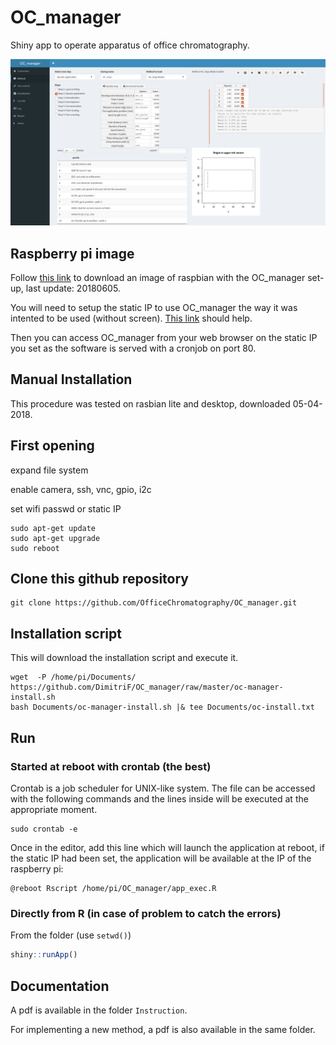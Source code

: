 OC_manager
===========

Shiny app to operate apparatus of office chromatography.

![OC_manager screenshot](OC_manager.png)

## Raspberry pi image

Follow [this link](https://jlubox.uni-giessen.de/dl/fiDjBMz6WyeJb9iZBq69QdxE/OC_manager_rpi_JLU-Box_Dimitri.zip) to download an image of raspbian with the OC_manager set-up, last update: 20180605.

You will need to setup the static IP to use OC_manager the way it was intented to be used (without screen). [This link](https://raspberrypi.stackexchange.com/questions/37920/how-do-i-set-up-networking-wifi-static-ip-address) should help.

Then you can access OC_manager from your web browser on the static IP you set as the software is served with a cronjob on port 80.

## Manual Installation

This procedure was tested on rasbian lite and desktop, downloaded 05-04-2018.

## First opening

expand file system

enable camera, ssh, vnc, gpio, i2c

set wifi passwd or static IP

```
sudo apt-get update
sudo apt-get upgrade
sudo reboot
```

## Clone this github repository

```
git clone https://github.com/OfficeChromatography/OC_manager.git
```

## Installation script

This will download the installation script and execute it.

```
wget  -P /home/pi/Documents/ https://github.com/DimitriF/OC_manager/raw/master/oc-manager-install.sh
bash Documents/oc-manager-install.sh |& tee Documents/oc-install.txt
```

## Run

### Started at reboot with crontab (the best)

Crontab is a job scheduler for UNIX-like system. The file can be accessed with the following commands and the lines inside will be executed at the appropriate moment.

```
sudo crontab -e
```

Once in the editor, add this line which will launch the application at reboot, if the static IP had been set, the application will be available at the IP of the raspberry pi:

```
@reboot Rscript /home/pi/OC_manager/app_exec.R
```

### Directly from R (in case of problem to catch the errors)

From the folder (use `setwd()`) 

```r
shiny::runApp()
```

## Documentation

A pdf is available in the folder ```Instruction```.

For implementing a new method, a pdf is also available in the same folder.

